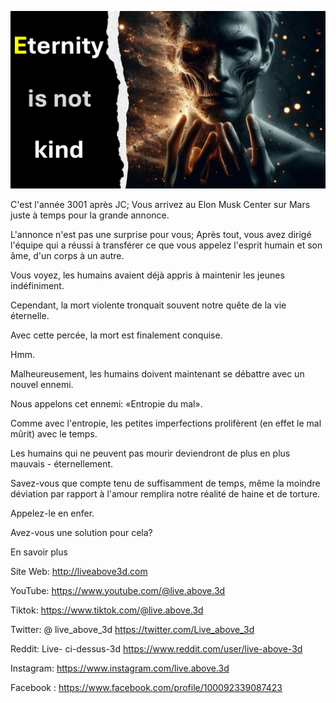 ![Video cover image](../cover.jpeg "cover-photo")

C'est l'année 3001 après JC; Vous arrivez au Elon Musk Center sur Mars juste à temps pour la grande annonce.

L'annonce n'est pas une surprise pour vous; Après tout, vous avez dirigé l'équipe qui a réussi à transférer ce que vous appelez l'esprit humain et son âme, d'un corps à un autre.

Vous voyez, les humains avaient déjà appris à maintenir les jeunes indéfiniment.

Cependant, la mort violente tronquait souvent notre quête de la vie éternelle.

Avec cette percée, la mort est finalement conquise.

Hmm.

Malheureusement, les humains doivent maintenant se débattre avec un nouvel ennemi.

Nous appelons cet ennemi: «Entropie du mal».

Comme avec l'entropie, les petites imperfections prolifèrent (en effet le mal mûrit) avec le temps.

Les humains qui ne peuvent pas mourir deviendront de plus en plus mauvais - éternellement.

Savez-vous que compte tenu de suffisamment de temps, même la moindre déviation par rapport à l'amour remplira notre réalité de haine et de torture.

Appelez-le en enfer.

Avez-vous une solution pour cela?

En savoir plus

Site Web: http://liveabove3d.com

YouTube: https://www.youtube.com/@live.above.3d

Tiktok: https://www.tiktok.com/@live.above.3d

Twitter: @ live_above_3d https://twitter.com/Live_above_3d

Reddit: Live- ci-dessus-3d https://www.reddit.com/user/live-above-3d

Instagram: https://www.instagram.com/live.above.3d

Facebook : https://www.facebook.com/profile/100092339087423